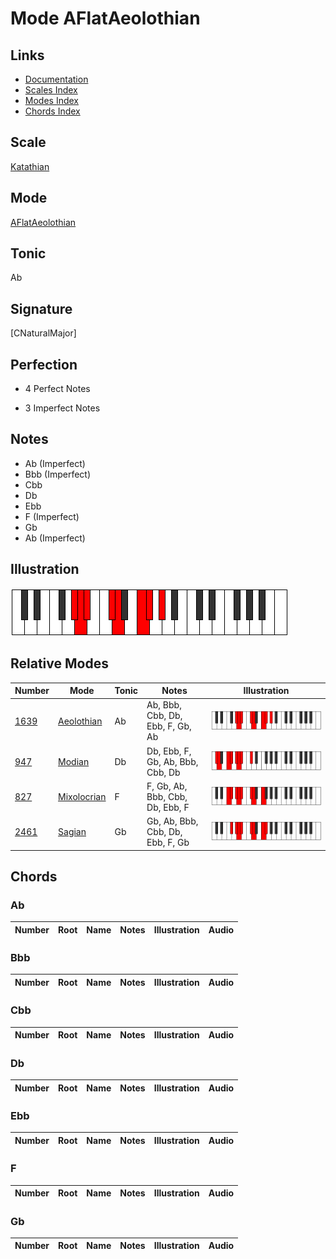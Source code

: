 # Mode AFlatAeolothian

## Links

- [Documentation](index.md)
- [Scales Index](Scales.md)
- [Modes Index](Modes.md)
- [Chords Index](Chords.md)

## Scale

[Katathian](ScaleKatathian.md)

## Mode

[AFlatAeolothian](ModeAFlatAeolothian.md)

## Tonic

Ab

## Signature

[CNaturalMajor]

## Perfection

 - 4 Perfect Notes

 - 3 Imperfect Notes

## Notes

- Ab (Imperfect)
- Bbb (Imperfect)
- Cbb
- Db
- Ebb
- F (Imperfect)
- Gb
- Ab (Imperfect)

## Illustration

![AFlatAeolothian](ModeAFlatAeolothian.png)

## Relative Modes

| Number | Mode | Tonic | Notes | Illustration |
|--------|------|-------|-------|--------------|
| [1639](https://ianring.com/musictheory/scales/1639) | [Aeolothian](ModeAeolothian.md) | Ab | Ab, Bbb, Cbb, Db, Ebb, F, Gb, Ab | ![AFlatAeolothian](ModeAFlatAeolothian.png) |
| [947](https://ianring.com/musictheory/scales/947) | [Modian](ModeModian.md) | Db | Db, Ebb, F, Gb, Ab, Bbb, Cbb, Db | ![DFlatModian](ModeDFlatModian.png) |
| [827](https://ianring.com/musictheory/scales/827) | [Mixolocrian](ModeMixolocrian.md) | F | F, Gb, Ab, Bbb, Cbb, Db, Ebb, F | ![FNaturalMixolocrian](ModeFNaturalMixolocrian.png) |
| [2461](https://ianring.com/musictheory/scales/2461) | [Sagian](ModeSagian.md) | Gb | Gb, Ab, Bbb, Cbb, Db, Ebb, F, Gb | ![GFlatSagian](ModeGFlatSagian.png) |

## Chords

### Ab

| Number | Root | Name | Notes | Illustration | Audio |
|--------|------|------|-------|--------------|-------|

### Bbb

| Number | Root | Name | Notes | Illustration | Audio |
|--------|------|------|-------|--------------|-------|

### Cbb

| Number | Root | Name | Notes | Illustration | Audio |
|--------|------|------|-------|--------------|-------|

### Db

| Number | Root | Name | Notes | Illustration | Audio |
|--------|------|------|-------|--------------|-------|

### Ebb

| Number | Root | Name | Notes | Illustration | Audio |
|--------|------|------|-------|--------------|-------|

### F

| Number | Root | Name | Notes | Illustration | Audio |
|--------|------|------|-------|--------------|-------|

### Gb

| Number | Root | Name | Notes | Illustration | Audio |
|--------|------|------|-------|--------------|-------|

